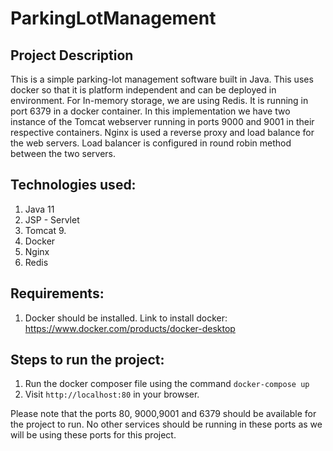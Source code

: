 # ParkingLotManagement
## Project Description
This is a simple parking-lot management software built in Java. This uses docker so that it is platform independent and can be deployed in environment. 
For In-memory storage, we are using Redis. It is running in port 6379 in a docker container. 
In this implementation we have two instance of the Tomcat webserver running in ports 9000 and 9001 in their respective containers.
Nginx is used a reverse proxy and load balance for the web servers.
Load balancer is configured in round robin method between the two servers.

## Technologies used:
1. Java 11
2. JSP - Servlet
3. Tomcat 9.
4. Docker
5. Nginx
6. Redis


## Requirements:
1. Docker should be installed.
Link to install docker: https://www.docker.com/products/docker-desktop

## Steps to run the project:
1. Run the docker composer file using the command `docker-compose up`
2. Visit `http://localhost:80` in your browser.

Please note that the ports 80, 9000,9001 and 6379 should be available for the project to run. No other services should be running in these ports as we will be using these ports for this project.
